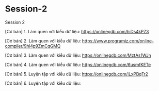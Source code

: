 # Session-2
Session 2

[Cơ bản] 1. Làm quen với kiểu dữ liệu: https://onlinegdb.com/hiDs4kPZ3

[Cơ bản] 2. Làm quen với kiểu dữ liệu: https://www.programiz.com/online-compiler/9hI4p9ZmCqGMQ

[Cơ bản] 3. Làm quen với kiểu dữ liệu: https://onlinegdb.com/MztAs1WJn

[Cơ bản] 4. Làm quen với kiểu dữ liệu: https://onlinegdb.com/6usmfKETe

[Cơ bản] 5. Luyện tập với kiểu dữ liệu: https://onlinegdb.com/iLxPBqFr2

[Cơ bản] 6. Luyện tập với kiểu dữ liệu: 
